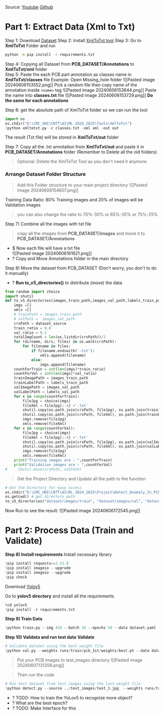 Source:
	[Youtube](https://www.youtube.com/watch?v=LB9SklRNDUA) 
	[Github](https://github.com/MBDNotes/YOLOv5_PCB_Defects_Detection/blob/main/PCB_defects_Detection.ipynb)

# Part 1: Extract Data (Xml to Txt)
Step 1: Download [Dataset]( https://www.kaggl.com/datasets/akhatova/pcb-defects)
Step 2: Install [XmlToTxt tool](https://github.com/isabek/XmLToTxt)
Step 3: Go to **XmlToTxt** Folder and run
```sh
python -m pip install -r requirements.txt
```
Step 4: Copying all Dataset from **PCB_DATASET/Annotations** to **XmlToTxt/xml** folder   
Step 5: Paste the each PCB part annotation as classes name in **XmlToTxt/classes** file
Example: Open Missing_hole folder
![[Pasted image 20240606153552.png]]
Pick a random file then copy name of the annotation inside `<name>` tag
![[Pasted image 20240606153644.png]]
Paste the name into **classes.txt** file
![[Pasted image 20240606153729.png]]
**Do the same for each annotations**

Step 6: get the absolute path of XmlToTxt folder so we can run the tool
```python
import os  
os.chdir("D:\CMC_UNI\CNTT\AI\ML 2024_2025\Tools\XmlToTxt")
!python xmltotxt.py -c classes.txt -xml xml -out out
```
The result (Txt file) will be stored in **XmlToTxt/out** folder

Step 7: Copy all the .txt annotation from **XmlToTxt/out** and paste it in 
**PCB_DATASET/Annotations**  folder (Remember to Delete all the old folders)
> Optional: Delete the XmlToTxt Tool as you don't need it anymore.

### Arrange Dataset Folder Structure 
> Add this Folder structure to your main project directory
![[Pasted image 20240606154607.png]]

Training Data Ratio: 80% Training images and 20% of images will be Validation images
> you can also change the ratio to 70%-30%  or 65%-35% or 75%-25%

Step 7) Combine all the images with txt file
> copy all the images from **PCB_DATASET/images** and move it to **PCB_DATASET/Annotations**
+ $ Now each file will have a txt file  
![[Pasted image 20240606161621.png]]
+ ? Copy and Move Annotations folder in the main directory

Step 8) Move the dataset from PCB_DATASET (Don't worry, you don't to do it manually)
+ ? **Run to_v5_directories()** to distribute (move) the data
```python
from random import choice
import shutil
def to_v5_directories(images_train_path,images_val_path,labels_train_path,labels_val_path, dataset_source):
    imgs =[]
    xmls =[]
    # trainPath = images_train_path
    # valPath =  images_val_path
    crsPath = dataset_source
    train_ratio = 0.8
    val_ratio = 0.2
    totalImgCount = len(os.listdir(crsPath))/2
    for (dirname, dirs, files) in os.walk(crsPath):
        for filename in files:
            if filename.endswith('.txt'):
                xmls.append(filename)
            else:
                imgs.append(filename)
    countForTrain = int(len(imgs)*train_ratio)
    countForVal = int(len(imgs)*val_ratio)
    trainImagePath = images_train_path
    trainLabelPath = labels_train_path
    valImagePath = images_val_path
    valLabelPath = labels_val_path
    for x in range(countForTrain):
        fileJpg = choice(imgs)
        fileXml = fileJpg[:-4] +'.txt'
        shutil.copy(os.path.join(crsPath, fileJpg), os.path.join(trainImagePath, fileJpg))
        shutil.copy(os.path.join(crsPath, fileXml), os.path.join(trainLabelPath, fileXml))
        imgs.remove(fileJpg)
        xmls.remove(fileXml)
    for x in range(countForVal):
        fileJpg = choice(imgs) 
        fileXml = fileJpg[:-4] +'.txt' 
        shutil.copy(os.path.join(crsPath, fileJpg), os.path.join(valImagePath, fileJpg))
        shutil.copy(os.path.join(crsPath, fileXml), os.path.join(valLabelPath, fileXml))
        imgs.remove(fileJpg)
        xmls.remove(fileXml)
    print("Training images are : ",countForTrain)
    print("Validation images are : ",countForVal)
#     shutil.move(crsPath, valPath)
```

> Get the Project Directory and Update all the path to the function
```python
# Get the Directory for easy access
os.chdir("D:\CMC_UNI\CNTT\AI\ML 2024_2025\Project\Detect_Anomaly_In_PCB")
os.getcwd() # get directory path
to_v5_directories("dataset/images/train", "dataset/images/val", "dataset/labels/train", "dataset/labels/val", "Annotations\Missing_hole") # Replace all the parameters with the right folder paths 
```
Now Run to see the result:
![[Pasted image 20240606172545.png]]

# Part 2: Process Data (Train and Validate)
**Step 8) Install requirements**
Install necessary library
```python
!pip install requests==2.31.0
!pip install imageio --upgrade
!pip install imageio --upgrade
!pip check
```
Download [Yolov5](https://github.com/ultralytics/yolov5)

Go to **yolov5 directory** and install all the requirements
```python
%cd yolov5
!pip install -r requirements.txt
```

**Step 9) Train Data**
```python
!python train.py --img 416 --batch 16 --epochs 50 --data dataset.yaml --weights yolov5s.pt --cache --name pcb_1st
```

**Step 10) Validata and run test data**
**Validate**
```python
# Validate dataset using the best weight file  
!python val.py --weights runs/train/pcb_1st/weights/best.pt --data dataset.yaml
```
> Put your PCB images to  test_images directory 
![[Pasted image 20240607131358.png]]

> Then run the code 
```python
# Run test dataset from test_images using the last weight file  
!python detect.py --source ../test_images/test_1.jpg  --weights runs/train/pcb_1st/weights/best.pt
```


+ ? TODO: How to train the YoLov5 to recognize more object?
+ ? What are the best epoch?
+ ? TODO: Make Interface for this


